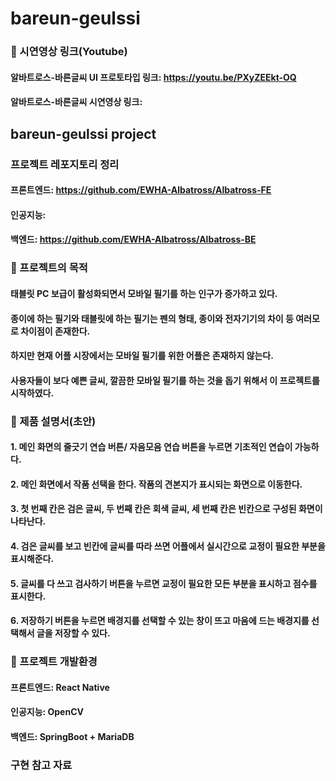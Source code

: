 # bareun-geulssi

### :movie_camera: 시연영상 링크(Youtube)
#### 알바트로스-바른글씨 UI 프로토타입 링크: https://youtu.be/PXyZEEkt-OQ
#### 알바트로스-바른글씨 시연영상 링크:

## bareun-geulssi project

 
### 프로젝트 레포지토리 정리
#### 프론트엔드: https://github.com/EWHA-Albatross/Albatross-FE 
#### 인공지능: 
#### 백엔드: https://github.com/EWHA-Albatross/Albatross-BE

### :pushpin: 프로젝트의 목적
#### 태블릿 PC 보급이 활성화되면서 모바일 필기를 하는 인구가 증가하고 있다.
#### 종이에 하는 필기와 태블릿에 하는 필기는 펜의 형태, 종이와 전자기기의 차이 등 여러모로 차이점이 존재한다.
#### 하지만 현재 어플 시장에서는 모바일 필기를 위한 어플은 존재하지 않는다.
#### 사용자들이 보다 예쁜 글씨, 깔끔한 모바일 필기를 하는 것을 돕기 위해서 이 프로젝트를 시작하였다.

### :file_folder: 제품 설명서(초안)
#### 1. 메인 화면의 줄긋기 연습 버튼/ 자음모음 연습 버튼을 누르면 기초적인 연습이 가능하다. 
#### 2. 메인 화면에서 작품 선택을 한다. 작품의 견본지가 표시되는 화면으로 이동한다.
#### 3. 첫 번째 칸은 검은 글씨, 두 번째 칸은 회색 글씨, 세 번째 칸은 빈칸으로 구성된 화면이 나타난다.
#### 4. 검은 글씨를 보고 빈칸에 글씨를 따라 쓰면 어플에서 실시간으로 교정이 필요한 부분을 표시해준다. 
#### 5. 글씨를 다 쓰고 검사하기 버튼을 누르면 교정이 필요한 모든 부분을 표시하고 점수를 표시한다.
#### 6. 저장하기 버튼을 누르면 배경지를 선택할 수 있는 창이 뜨고 마음에 드는 배경지를 선택해서 글을 저장할 수 있다.

### :house_with_garden: 프로젝트 개발환경
#### 프론트엔드: React Native
#### 인공지능: OpenCV
#### 백엔드: SpringBoot + MariaDB

### 구현 참고 자료
